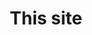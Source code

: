 ---
title: "This site"
projectName: "danibednarski.com"
description:
    [
        "After hearing about Svelte on the Syntax podcast, I decided to give it a try. I am in love 😍. After completing 
        the documentation tutorial, purchasing and finishing a few courses, I created this site to cement my learning.",

        "The site uses Sveltekit for SSR, and the project pages are dynamically created from markup files via MDsveX.",

        "I took my inspiration from the Discord layout, with the project icons serving as apps in the app bar on the left. 
        The green indicator dots on the GitHub and LinkedIn icons denote that it is an external link.",

        "I haven't used a form framework before either, so I decided to implement a contact form using 'Felte', which I 
        chose due to the minimal, clean syntax."
    ]

slug: "thissite"
technologiesUsed: ["Svelte", "Sveltekit", "MDsveX", "Felte"]
github: "https://github.com/DaniBedz/danibednarski.com"
liveSite: "https://danibednarski.com"
---